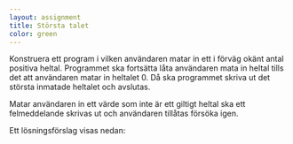 ```yaml
---
layout: assignment
title: Största talet
color: green
---
```

Konstruera ett program i vilken användaren matar in ett i förväg okänt antal positiva heltal. Programmet ska fortsätta låta användaren mata in heltal tills det att användaren matar in heltalet 0. Då ska programmet skriva ut det största inmatade heltalet och avslutas.

Matar användaren in ett värde som inte är ett giltigt heltal ska ett felmeddelande skrivas ut och användaren tillåtas försöka igen.

Ett lösningsförslag visas nedan:
